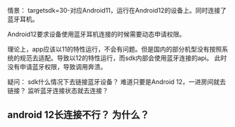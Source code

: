 情景： targetsdk=30-对应Android11，运行在Android12的设备上。同时连接了蓝牙耳机。

Android12要求设备使用蓝牙耳机连接的时候需要动态申请权限。

理论上，app应该以11的特性运行，不会有问题。但是国内的部分机型没有按照系统的规范去适配。导致以12的特性运行，而sdk内部会使用蓝牙连接的api。 此时没有申请蓝牙权限，导致调用奔溃。

疑问： sdk什么情况下去链接蓝牙设备？ 难道只要是Android 12，一进房间就去链接？ 监听蓝牙连接状态就去连接？

## android 12长连接不行？ 为什么？